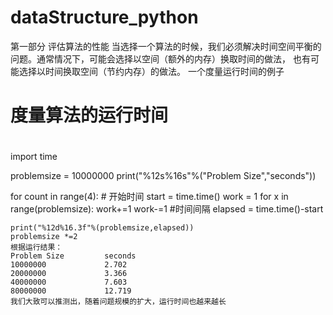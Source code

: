 # dataStructure_python

第一部分 评估算法的性能
   当选择一个算法的时候，我们必须解决时间空间平衡的问题。通常情况下，可能会选择以空间（额外的内存）换取时间的做法，
也有可能选择以时间换取空间（节约内存）的做法。
   一个度量运行时间的例子
#
# 度量算法的运行时间
#
import time

problemsize = 10000000
print("%12s%16s"%("Problem Size","seconds"))

for count in range(4):
    # 开始时间
    start = time.time()
    work = 1
    for x in range(problemsize):
        work+=1
        work-=1
    #时间间隔
    elapsed = time.time()-start

    print("%12d%16.3f"%(problemsize,elapsed))
    problemsize *=2
    根据运行结果：
    Problem Size         seconds
    10000000             2.702
    20000000             3.366
    40000000             7.603
    80000000             12.719
    我们大致可以推测出，随着问题规模的扩大，运行时间也越来越长

